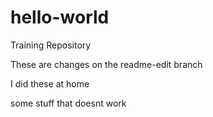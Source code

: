 # hello-world
Training Repository

These are changes on the readme-edit branch

I did these at home


some stuff that doesnt work